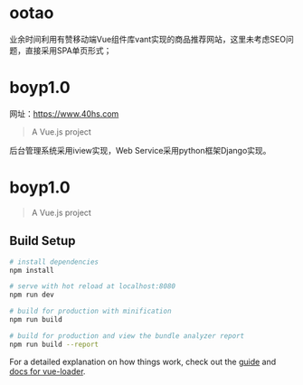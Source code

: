 # ootao
 业余时间利用有赞移动端Vue组件库vant实现的商品推荐网站，这里未考虑SEO问题，直接采用SPA单页形式；
 # boyp1.0

 网址：https://www.40hs.com
 > A Vue.js project

 后台管理系统采用iview实现，Web Service采用python框架Django实现。

# boyp1.0

> A Vue.js project

## Build Setup

``` bash
# install dependencies
npm install

# serve with hot reload at localhost:8080
npm run dev

# build for production with minification
npm run build

# build for production and view the bundle analyzer report
npm run build --report
```

For a detailed explanation on how things work, check out the [guide](http://vuejs-templates.github.io/webpack/) and [docs for vue-loader](http://vuejs.github.io/vue-loader).

